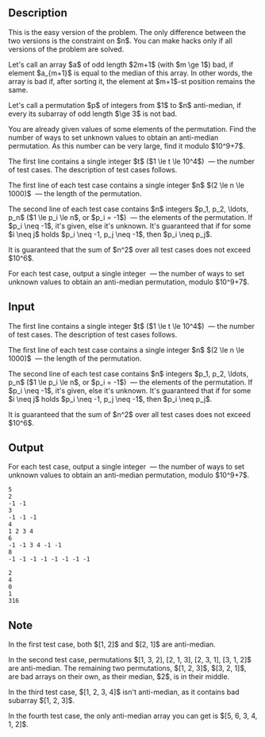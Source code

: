 ## Description

<div><p><span class="tex-font-style-bf">This is the easy version of the problem. The only difference between the two versions is the constraint on $n$. You can make hacks only if all versions of the problem are solved.</span></p><p>Let's call an array $a$ of odd length $2m+1$ (with $m \ge 1$) <span class="tex-font-style-bf">bad</span>, if element $a_{m+1}$ is equal to the median of this array. In other words, the array is bad if, after sorting it, the element at $m+1$-st position remains the same.</p><p>Let's call a permutation $p$ of integers from $1$ to $n$ <span class="tex-font-style-bf">anti-median</span>, if every its subarray of odd length $\ge 3$ is not bad.</p><p>You are already given values of some elements of the permutation. Find the number of ways to set unknown values to obtain an <span class="tex-font-style-bf">anti-median</span> permutation. As this number can be very large, find it modulo $10^9+7$.</p></div><div class="input-specification"><p>The first line contains a single integer $t$ ($1 \le t \le 10^4$) &nbsp;— the number of test cases. The description of test cases follows.</p><p>The first line of each test case contains a single integer $n$ $(2 \le n \le 1000)$ &nbsp;— the length of the permutation.</p><p>The second line of each test case contains $n$ integers $p_1, p_2, \ldots, p_n$ ($1 \le p_i \le n$, or $p_i = -1$) &nbsp;— the elements of the permutation. If $p_i \neq -1$, it's given, else it's unknown. It's guaranteed that if for some $i \neq j$ holds $p_i \neq -1, p_j \neq -1$, then $p_i \neq p_j$.</p><p>It is guaranteed that the sum of $n^2$ over all test cases does not exceed $10^6$.</p></div><div class="output-specification"><p>For each test case, output a single integer &nbsp;— the number of ways to set unknown values to obtain an <span class="tex-font-style-bf">anti-median</span> permutation, modulo $10^9+7$.</p></div>

## Input

<p>The first line contains a single integer $t$ ($1 \le t \le 10^4$) &nbsp;— the number of test cases. The description of test cases follows.</p><p>The first line of each test case contains a single integer $n$ $(2 \le n \le 1000)$ &nbsp;— the length of the permutation.</p><p>The second line of each test case contains $n$ integers $p_1, p_2, \ldots, p_n$ ($1 \le p_i \le n$, or $p_i = -1$) &nbsp;— the elements of the permutation. If $p_i \neq -1$, it's given, else it's unknown. It's guaranteed that if for some $i \neq j$ holds $p_i \neq -1, p_j \neq -1$, then $p_i \neq p_j$.</p><p>It is guaranteed that the sum of $n^2$ over all test cases does not exceed $10^6$.</p>

## Output

<p>For each test case, output a single integer &nbsp;— the number of ways to set unknown values to obtain an <span class="tex-font-style-bf">anti-median</span> permutation, modulo $10^9+7$.</p>





```input1|2,3,6,7,10,11
5
2
-1 -1
3
-1 -1 -1
4
1 2 3 4
6
-1 -1 3 4 -1 -1
8
-1 -1 -1 -1 -1 -1 -1 -1
```




```output1
2
4
0
1
316
```



## Note

<p>In the first test case, both $[1, 2]$ and $[2, 1]$ are anti-median.</p><p>In the second test case, permutations $[1, 3, 2], [2, 1, 3], [2, 3, 1], [3, 1, 2]$ are anti-median. The remaining two permutations, $[1, 2, 3]$, $[3, 2, 1]$, are bad arrays on their own, as their median, $2$, is in their middle.</p><p>In the third test case, $[1, 2, 3, 4]$ isn't anti-median, as it contains bad subarray $[1, 2, 3]$.</p><p>In the fourth test case, the only anti-median array you can get is $[5, 6, 3, 4, 1, 2]$.</p>
